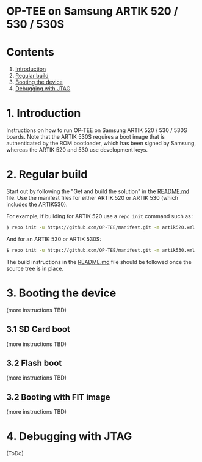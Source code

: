 # OP-TEE on Samsung ARTIK 520 / 530 / 530S

# Contents
1. [Introduction](#1-introduction)
2. [Regular build](#2-regular-build)
3. [Booting the device](#3-booting-the-device)
4. [Debugging with JTAG](#4-debugging-with-jtag)

# 1. Introduction
Instructions on how to run OP-TEE on Samsung ARTIK 520 / 530 / 530S boards. 
Note that the ARTIK 530S requires a boot image that is authenticated
by the ROM bootloader, which has been signed by Samsung, whereas the
ARTIK 520 and 530 use development keys.

# 2. Regular build
Start out by following the "Get and build the solution" in the [README.md] file.
Use the manifest files for either ARTIK 520 or ARTIK 530 (which includes the 
ARTIK530).

For example, if building for ARTIK 520 use a `repo init` command such as :

```bash
$ repo init -u https://github.com/OP-TEE/manifest.git -m artik520.xml
```

And for an ARTIK 530 or ARTIK 530S:

```bash
$ repo init -u https://github.com/OP-TEE/manifest.git -m artik530.xml
```

The build instructions in the [README.md] file should be followed once the
source tree is in place.

# 3. Booting the device
(more instructions TBD)

## 3.1 SD Card boot
(more instructions TBD)

## 3.2 Flash boot
(more instructions TBD)

## 3.2 Booting with FIT image
(more instructions TBD)

# 4. Debugging with JTAG
(ToDo)

[README.md]: ../README.md
